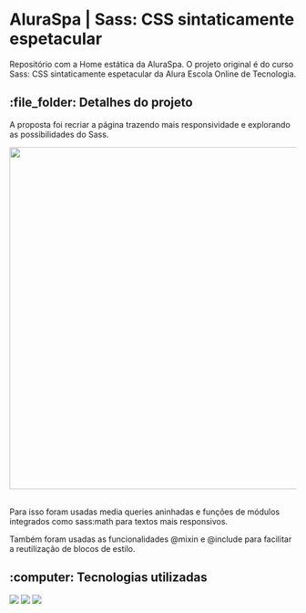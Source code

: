 <h1>AluraSpa | Sass: CSS sintaticamente espetacular</h1>

<p>Repositório com a Home estática da AluraSpa. O projeto original é do curso Sass: CSS sintaticamente espetacular da Alura Escola Online de Tecnologia.</p>

<h2>:file_folder: Detalhes do projeto</h2> 

<p>A proposta foi recriar a página trazendo mais responsividade e explorando as possibilidades do Sass.</p>

<div align="center">
    <img width=600px src="./assets/img/git-aluraspa.gif">
</div><br>

<p>Para isso foram usadas media queries aninhadas e funções de módulos integrados como sass:math para textos mais responsivos.</p>

<p>Também foram usadas as funcionalidades @mixin e @include para facilitar a reutilização de blocos de estilo.</p>

<h2>:computer: Tecnologias utilizadas</h2>

<div>
    <img src="https://img.shields.io/badge/Sass-CC6699?style=for-the-badge&logo=sass&logoColor=white">
    <img src="https://img.shields.io/badge/CSS3-1572B6?style=for-the-badge&logo=css3&logoColor=white">
    <img src="https://img.shields.io/badge/HTML5-E34F26?style=for-the-badge&logo=html5&logoColor=white">
</div>